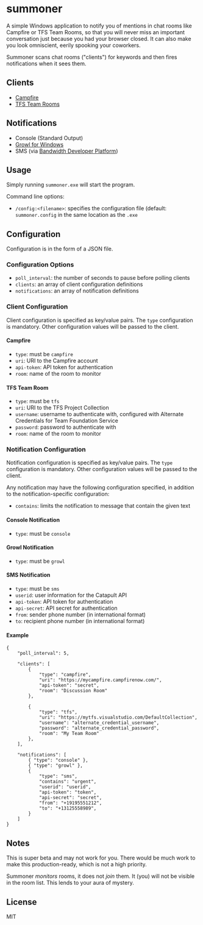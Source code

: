 summoner
========

A simple Windows application to notify you of mentions in chat rooms
like Campfire or TFS Team Rooms, so that you will never miss an
important conversation just because you had your browser closed.
It can also make you look omniscient, eerily spooking your coworkers.

Summoner scans chat rooms ("clients") for keywords and then fires
notifications when it sees them.

Clients
-------

  - [Campfire](https://campfirenow.com/)
  - [TFS Team Rooms](http://tfs.visualstudio.com/en-us/learn/collaborate-in-a-team-room.aspx)

Notifications
-------------

  - Console (Standard Output)
  - [Growl for Windows](http://www.growlforwindows.com/gfw/)
  - SMS (via [Bandwidth Developer Platform](https://catapult.inetwork.com/pages/login.jsf))

Usage
-----

Simply running `summoner.exe` will start the program.

Command line options:

- `/config:<filename>`: specifies the configuration file (default: `summoner.config` in the same location as the `.exe`

Configuration
-------------

Configuration is in the form of a JSON file.

### Configuration Options

- `poll_interval`: the number of seconds to pause before polling clients
- `clients`: an array of client configuration definitions
- `notifications`: an array of notification definitions

### Client Configuration

Client configuration is specified as key/value pairs.  The `type` 
configuration is mandatory.  Other configuration values will be
passed to the client.

#### Campfire

- `type`: must be `campfire`
- `uri`: URI to the Campfire account
- `api-token`: API token for authentication
- `room`: name of the room to monitor

#### TFS Team Room

- `type`: must be `tfs`
- `uri`: URI to the TFS Project Collection
- `username`: username to authenticate with, configured with Alternate Credentials for Team Foundation Service
- `password`: password to authenticate with
- `room`: name of the room to monitor

### Notification Configuration

Notification configuration is specified as key/value pairs.  The
`type` configuration is mandatory.  Other configuration values will be
passed to the client.

Any notification may have the following configuration specified,
in addition to the notification-specific configuration:

- `contains`: limits the notification to message that contain the given text

#### Console Notification

- `type`: must be `console`

#### Growl Notification

- `type`: must be `growl`

#### SMS Notification

- `type`: must be `sms`
- `userid`: user information for the Catapult API
- `api-token`: API token for authentication
- `api-secret`: API secret for authentication
- `from`: sender phone number (in international format)
- `to`: recipient phone number (in international format)

#### Example

    {
        "poll_interval": 5,
        
        "clients": [
            {
                "type": "campfire",
                "uri": "https://mycampfire.campfirenow.com/",
                "api-token": "secret",
                "room": "Discussion Room"
            },
            
            {
                "type": "tfs",
                "uri": "https://mytfs.visualstudio.com/DefaultCollection",
                "username": "alternate_credential_username",
                "password": "alternate_credential_password",
                "room": "My Team Room"
            },
        ],
        
        "notifications": [
            { "type": "console" },
            { "type": "growl" },
            {
                "type": "sms",
                "contains": "urgent",
                "userid": "userid",
                "api-token": "token",
                "api-secret": "secret",
                "from": "+19195551212",
                "to": "+13125558989",
            }
        ]
    }

Notes
-----

This is super beta and may not work for you.  There would be much
work to make this production-ready, which is not a high priority.

Summoner *monitors* rooms, it does not *join* them.  It (you) will
not be visible in the room list.  This lends to your aura of mystery.

License
----

MIT

